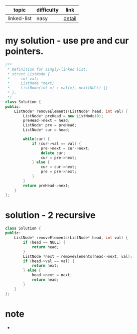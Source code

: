 | topic | difficulty | link |
| ---   | ---        | ---  |
| linked-list | easy | [detail](https://leetcode.com/problems/remove-linked-list-elements/) |

# my solution - use pre and cur pointers.
```c++
/**
 * Definition for singly-linked list.
 * struct ListNode {
 *     int val;
 *     ListNode *next;
 *     ListNode(int x) : val(x), next(NULL) {}
 * };
 */
class Solution {
public:
    ListNode* removeElements(ListNode* head, int val) {
        ListNode* preHead = new ListNode(0);
        preHead->next = head;
        ListNode* pre = preHead;
        ListNode* cur = head;

        while(cur) {
            if (cur->val == val) {
                pre->next = cur->next;
                delete cur;
                cur = pre->next;
            } else {
                cur = cur->next;
                pre = pre->next;
            }
        }
        return preHead->next;
    }
};
```

# solution - 2 recursive
```c++
class Solution {
public:
    ListNode* removeElements(ListNode* head, int val) {
        if (head == NULL) {
            return head;
        }
        ListNode *next = removeElements(head->next, val);
        if (head->val == val) {
            return next;
        } else {
            head->next = next;
            return head;
        }
    }
};
```

# note
- 